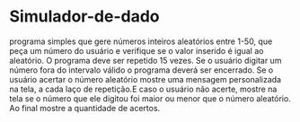 # Simulador-de-dado
programa simples que gere números inteiros aleatórios entre 1-50, que peça um número do usuário e verifique se o valor inserido é igual ao aleatório. O programa deve ser repetido 15 vezes. Se o usuário digitar um número fora do intervalo válido o programa deverá ser encerrado. Se o usuário acertar o número aleatório mostre uma mensagem personalizada na tela, a cada laço de repetição.E caso o usuário não acerte, mostre na tela se o número que ele digitou foi maior ou menor que o número aleatório. Ao final mostre a quantidade de acertos.
